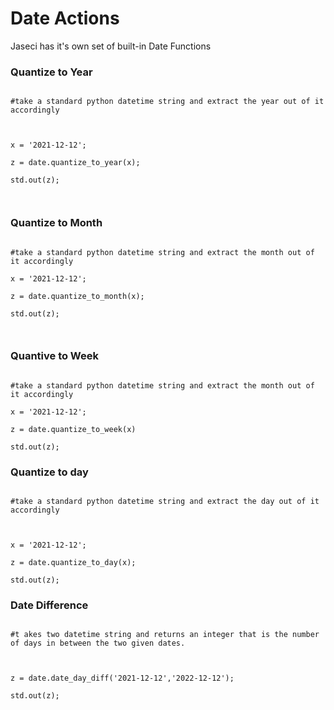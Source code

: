 # Date Actions



Jaseci has it's own set of built-in Date Functions 



### Quantize to Year

```jac

#take a standard python datetime string and extract the year out of it accordingly



x = '2021-12-12';

z = date.quantize_to_year(x);

std.out(z);



```

### Quantize to Month

```jac

#take a standard python datetime string and extract the month out of it accordingly

x = '2021-12-12';

z = date.quantize_to_month(x);

std.out(z);



```

### Quantive to Week 

```jac

#take a standard python datetime string and extract the month out of it accordingly

x = '2021-12-12';

z = date.quantize_to_week(x)

std.out(z);

```

### Quantize to day

```jac

#take a standard python datetime string and extract the day out of it accordingly



x = '2021-12-12';

z = date.quantize_to_day(x);

std.out(z);

```

### Date Difference 

```jac

#t akes two datetime string and returns an integer that is the number of days in between the two given dates.



z = date.date_day_diff('2021-12-12','2022-12-12');

std.out(z);

```



```
